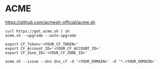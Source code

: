 # ACME

<https://github.com/acmesh-official/acme.sh>

``` shell
curl https://get.acme.sh | sh
acme.sh --upgrade --auto-upgrade

export CF_Token='<YOUR_CF_TOKEN>'
export CF_Account_ID='<YOUR_CF_ACCOUNT_ID>'
export CF_Zone_ID='<YOUR_CF_ZONE_ID>'

acme.sh --issue --dns dns_cf -d '<YOUR_DOMAIN>' -d '*.<YOUR_DOMAIN>'
```
